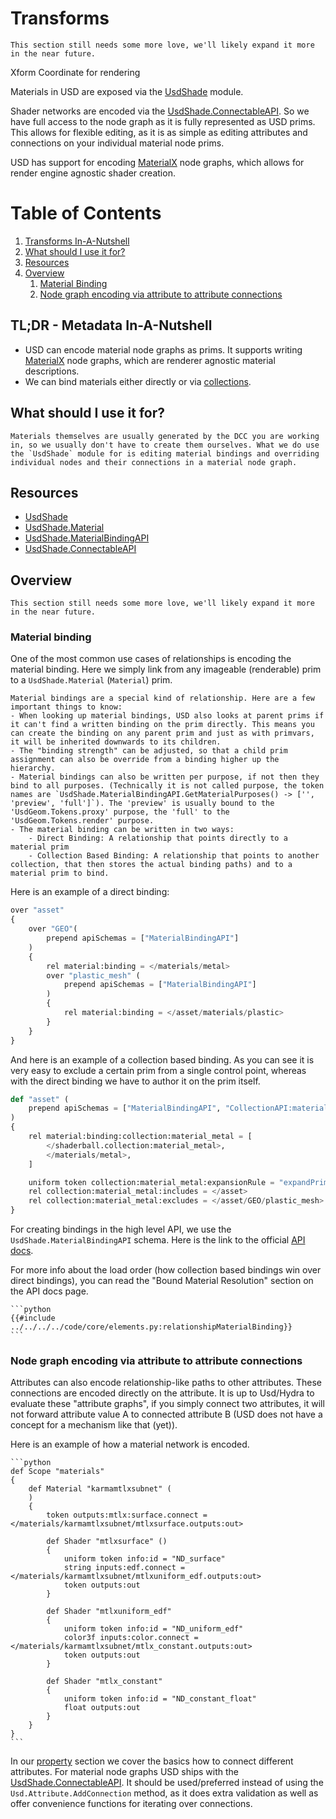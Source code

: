 # Transforms
~~~admonish question title="Still under construction!"
This section still needs some more love, we'll likely expand it more in the near future.
~~~

Xform Coordinate for rendering

Materials in USD are exposed via the [UsdShade](https://openusd.org/dev/api/usd_shade_page_front.html) module.

Shader networks are encoded via the [UsdShade.ConnectableAPI](https://openusd.org/dev/api/class_usd_shade_connectable_a_p_i.html). So we have full access to the node graph as it is fully represented as USD prims. This allows for flexible editing, as it is as simple as editing attributes and connections on your individual material node prims.

USD has support for encoding [MaterialX](https://materialx.org/) node graphs, which allows for render engine agnostic shader creation.

# Table of Contents
1. [Transforms In-A-Nutshell](#summary)
1. [What should I use it for?](#usage)
1. [Resources](#resources)
1. [Overview](#overview)
    1. [Material Binding](#materialBinding)
    1. [Node graph encoding via attribute to attribute connections](#materialNodeGraph)

## TL;DR - Metadata In-A-Nutshell <a name="summary"></a>
- USD can encode material node graphs as prims. It supports writing [MaterialX](https://materialx.org/) node graphs, which are renderer agnostic material descriptions.
- We can bind materials either directly or via [collections](./collection.md).

## What should I use it for? <a name="usage"></a>
~~~admonish tip
Materials themselves are usually generated by the DCC you are working in, so we usually don't have to create them ourselves. What we do use the `UsdShade` module for is editing material bindings and overriding individual nodes and their connections in a material node graph.
~~~

## Resources <a name="resources"></a>
- [UsdShade](https://openusd.org/dev/api/usd_shade_page_front.html)
- [UsdShade.Material](https://openusd.org/dev/api/class_usd_shade_material.html)
- [UsdShade.MaterialBindingAPI](https://openusd.org/dev/api/class_usd_shade_material_binding_a_p_i.html)
- [UsdShade.ConnectableAPI](https://openusd.org/dev/api/class_usd_shade_connectable_a_p_i.html)

## Overview <a name="overview"></a>
~~~admonish question title="Still under construction!"
This section still needs some more love, we'll likely expand it more in the near future.
~~~

### Material binding <a name="materialBinding">
One of the most common use cases of relationships is encoding the material binding. Here we simply link from any imageable (renderable) prim to a `UsdShade.Material` (`Material`) prim.

~~~admonish important
Material bindings are a special kind of relationship. Here are a few important things to know:
- When looking up material bindings, USD also looks at parent prims if it can't find a written binding on the prim directly. This means you can create the binding on any parent prim and just as with primvars, it will be inherited downwards to its children.
- The "binding strength" can be adjusted, so that a child prim assignment can also be override from a binding higher up the hierarchy.
- Material bindings can also be written per purpose, if not then they bind to all purposes. (Technically it is not called purpose, the token names are `UsdShade.MaterialBindingAPI.GetMaterialPurposes() -> ['', 'preview', 'full']`). The 'preview' is usually bound to the 'UsdGeom.Tokens.proxy' purpose, the 'full' to the 'UsdGeom.Tokens.render' purpose.
- The material binding can be written in two ways:
    - Direct Binding: A relationship that points directly to a material prim
    - Collection Based Binding: A relationship that points to another collection, that then stores the actual binding paths) and to a material prim to bind.
~~~

Here is an example of a direct binding:
```python
over "asset"
{
    over "GEO"(
        prepend apiSchemas = ["MaterialBindingAPI"]
    )
    {
        rel material:binding = </materials/metal>
        over "plastic_mesh" (
            prepend apiSchemas = ["MaterialBindingAPI"]
        )
        {
            rel material:binding = </asset/materials/plastic>
        }
    }
}
```

And here is an example of a collection based binding. As you can see it is very easy to exclude a certain prim from a single control point, whereas with the direct binding we have to author it on the prim itself.
```python
def "asset" (
    prepend apiSchemas = ["MaterialBindingAPI", "CollectionAPI:material_metal"]
)
{
    rel material:binding:collection:material_metal = [
        </shaderball.collection:material_metal>,
        </materials/metal>,
    ]

    uniform token collection:material_metal:expansionRule = "expandPrims"
    rel collection:material_metal:includes = </asset>
    rel collection:material_metal:excludes = </asset/GEO/plastic_mesh>
}
```

For creating bindings in the high level API, we use the `UsdShade.MaterialBindingAPI` schema.
Here is the link to the official [API docs](https://openusd.org/dev/api/class_usd_shade_material_binding_a_p_i.html).

For more info about the load order (how collection based bindings win over direct bindings), you can read the "Bound Material Resolution" section on the API docs page.

~~~admonish tip title=""
```python
{{#include ../../../../code/core/elements.py:relationshipMaterialBinding}}
```
~~~


### Node graph encoding via attribute to attribute connections <a name="materialNodeGraph"></a>
Attributes can also encode relationship-like paths to other attributes. These connections are encoded directly on the attribute. It is up to Usd/Hydra to evaluate these "attribute graphs", if you simply connect two attributes, it will not forward attribute value A to connected attribute B (USD does not have a concept for a mechanism like that (yet)).

Here is an example of how a material network is encoded.

~~~admonish important title=""
```python
def Scope "materials"
{
    def Material "karmamtlxsubnet" (
    )
    {
        token outputs:mtlx:surface.connect = </materials/karmamtlxsubnet/mtlxsurface.outputs:out>

        def Shader "mtlxsurface" ()
        {
            uniform token info:id = "ND_surface"
            string inputs:edf.connect = </materials/karmamtlxsubnet/mtlxuniform_edf.outputs:out>
            token outputs:out
        }

        def Shader "mtlxuniform_edf"
        {
            uniform token info:id = "ND_uniform_edf"
            color3f inputs:color.connect = </materials/karmamtlxsubnet/mtlx_constant.outputs:out>
            token outputs:out
        }

        def Shader "mtlx_constant"
        {
            uniform token info:id = "ND_constant_float"
            float outputs:out
        }
    }
}
```
~~~

In our [property](./property.md#attribute-to-attribute-connections-node-graph-encoding) section we cover the basics how to connect different attributes. For material node graphs USD ships with the [UsdShade.ConnectableAPI](https://openusd.org/dev/api/class_usd_shade_connectable_a_p_i.html). It should be used/preferred instead of using the `Usd.Attribute.AddConnection` method, as it does extra validation as well as offer convenience functions for iterating over connections.
